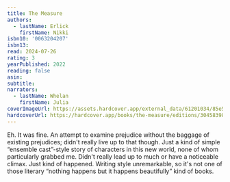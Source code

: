 ```yaml
---
title: The Measure
authors:
  - lastName: Erlick
    firstName: Nikki
isbn10: '0063204207'
isbn13:
read: 2024-07-26
rating: 3
yearPublished: 2022
reading: false
asin:
subtitle:
narrators:
  - lastName: Whelan
    firstName: Julia
coverImageUrl: https://assets.hardcover.app/external_data/61201034/85e514124fac12791c47ce6d4b9e7bb15383743e.jpeg
hardcoverUrl: https://hardcover.app/books/the-measure/editions/30458398
---
```


Eh. It was fine. An attempt to examine prejudice without the baggage of existing prejudices; didn't really live up to that though. Just a kind of simple “ensemble cast”-style story of characters in this new world, none of whom particularly grabbed me. Didn't really lead up to much or have a noticeable climax. Just kind of happened. Writing style unremarkable, so it's not one of those literary “nothing happens but it happens beautifully” kind of books.
